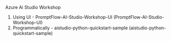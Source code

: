 Azure Ai Studio Workshop
1. Using UI - PromptFlow-AI-Studio-Workshop-UI (PromptFlow-AI-Studio-Workshop-UI)
2. Programmatically - aistudio-python-quickstart-sample (aistudio-python-quickstart-sample)
